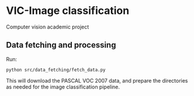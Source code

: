 # VIC-Image classification

Computer vision academic project

## Data fetching and processing

Run:

```
python src/data_fetching/fetch_data.py
```

This will download the PASCAL VOC 2007 data, and prepare the directories as needed for the image classification pipeline.